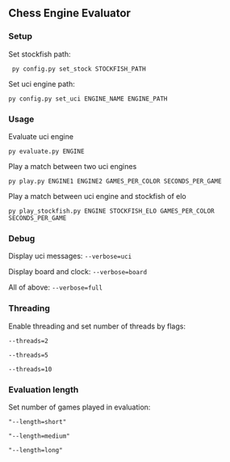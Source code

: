 ## Chess Engine Evaluator

### Setup

Set stockfish path:

`` py config.py set_stock STOCKFISH_PATH``

Set uci engine path:

``py config.py set_uci ENGINE_NAME ENGINE_PATH``

### Usage

Evaluate uci engine

``py evaluate.py ENGINE``

Play a match between two uci engines

``py play.py ENGINE1 ENGINE2 GAMES_PER_COLOR SECONDS_PER_GAME``

Play a match between uci engine and stockfish of elo

``py play_stockfish.py ENGINE STOCKFISH_ELO GAMES_PER_COLOR SECONDS_PER_GAME``

### Debug

Display uci messages: ``--verbose=uci``

Display board and clock: ``--verbose=board``

All of above: ``--verbose=full``

### Threading

Enable threading and set number of threads by flags:

``--threads=2``

``--threads=5``

``--threads=10``

### Evaluation length
Set number of games played in evaluation:

``"--length=short"``

``"--length=medium"``

``"--length=long"``